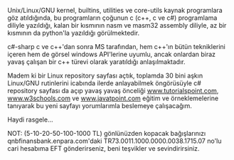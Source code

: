 Unix/Linux/GNU kernel, builtins, utilities ve core-utils kaynak programlara göz atıldığında, bu programların çoğunun c (c++, c ve c#) programlama diliyle yazıldığı, kalan bir kısmının nasm ve masm32 assembly diliyle, az bir kısmının da python'la yazıldığı görülmektedir.

c#-sharp c ve c++'dan sonra MS tarafından, hem c++'ın bütün tekniklerini içeren hem de görsel windows API'lerine uyumlu, ancak onlardan biraz yavaş çalışan bir c++ türevi olarak yaratıldığı anlaşılmaktadır.

Madem ki bir Linux repository sayfası açtık, toplamda 30 bini aşkın Linux/GNU rutinlerini icabında ilerde anlayabilmek öngörüsüyle c# repository sayfası da açıp yavaş yavaş önceliği www.tutorialspoint.com, www.w3schools.com ve www.javatpoint.com  eğitim ve örneklemelerine tanıyarak bu yeni sayfayı yorumlarımla beslemeye çalışacağım.

Haydi rasgele...

NOT: (5-10-20-50-100-1000 TL) gönlünüzden kopacak bağışlarınızı qnbfinansbank.enpara.com'daki TR73.0011.1000.0000.0038.1715.07 no'lu cari hesabıma EFT gönderirseniz, beni teşvikler ve sevindirirsiniz.


